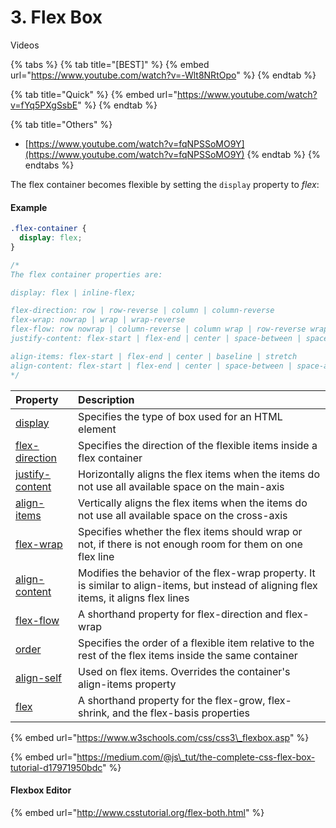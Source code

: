 # 3. Flex Box

Videos

{% tabs %}
{% tab title="\[BEST\]" %}
{% embed url="https://www.youtube.com/watch?v=-Wlt8NRtOpo" %}
{% endtab %}

{% tab title="Quick" %}
{% embed url="https://www.youtube.com/watch?v=fYq5PXgSsbE" %}
{% endtab %}

{% tab title="Others" %}
* [https://www.youtube.com/watch?v=fqNPSSoMO9Y](https://www.youtube.com/watch?v=fqNPSSoMO9Y)
{% endtab %}
{% endtabs %}



The flex container becomes flexible by setting the `display` property to _flex_:

#### Example

```css
.flex-container {
  display: flex;
}

/*
The flex container properties are:

display: flex | inline-flex;

flex-direction: row | row-reverse | column | column-reverse
flex-wrap: nowrap | wrap | wrap-reverse
flex-flow: row nowrap | column-reverse | column wrap | row-reverse wrap-reverse
justify-content: flex-start | flex-end | center | space-between | space-around | space-evenly

align-items: flex-start | flex-end | center | baseline | stretch
align-content: flex-start | flex-end | center | space-between | space-around | space-evenly | stretch
*/


```



| Property | Description |
| :--- | :--- |
| [display](https://www.w3schools.com/cssref/pr_class_display.asp) | Specifies the type of box used for an HTML element |
| [flex-direction](https://www.w3schools.com/cssref/css3_pr_flex-direction.asp) | Specifies the direction of the flexible items inside a flex container |
| [justify-content](https://www.w3schools.com/cssref/css3_pr_justify-content.asp) | Horizontally aligns the flex items when the items do not use all available space on the main-axis |
| [align-items](https://www.w3schools.com/cssref/css3_pr_align-items.asp) | Vertically aligns the flex items when the items do not use all available space on the cross-axis |
| [flex-wrap](https://www.w3schools.com/cssref/css3_pr_flex-wrap.asp) | Specifies whether the flex items should wrap or not, if there is not enough room for them on one flex line |
| [align-content](https://www.w3schools.com/cssref/css3_pr_align-content.asp) | Modifies the behavior of the flex-wrap property. It is similar to align-items, but instead of aligning flex items, it aligns flex lines |
| [flex-flow](https://www.w3schools.com/cssref/css3_pr_flex-flow.asp) | A shorthand property for flex-direction and flex-wrap |
| [order](https://www.w3schools.com/cssref/css3_pr_order.asp) | Specifies the order of a flexible item relative to the rest of the flex items inside the same container |
| [align-self](https://www.w3schools.com/cssref/css3_pr_align-self.asp) | Used on flex items. Overrides the container's align-items property |
| [flex](https://www.w3schools.com/cssref/css3_pr_flex.asp) | A shorthand property for the flex-grow, flex-shrink, and the flex-basis properties |



{% embed url="https://www.w3schools.com/css/css3\_flexbox.asp" %}

{% embed url="https://medium.com/@js\_tut/the-complete-css-flex-box-tutorial-d17971950bdc" %}

#### Flexbox Editor

{% embed url="http://www.csstutorial.org/flex-both.html" %}



